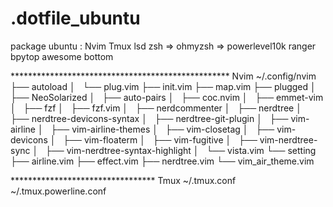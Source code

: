 # .dotfile_ubuntu
package ubuntu :
    Nvim
    Tmux
    lsd
    zsh => ohmyzsh => powerlevel10k
    ranger
    bpytop
    awesome
    bottom



 ************************************************** Nvim
    ~/.config/nvim
├── autoload
│   └── plug.vim
├── init.vim
├── map.vim
├── plugged
│   ├── NeoSolarized
│   ├── auto-pairs
│   ├── coc.nvim
│   ├── emmet-vim
│   ├── fzf
│   ├── fzf.vim
│   ├── nerdcommenter
│   ├── nerdtree
│   ├── nerdtree-devicons-syntax
│   ├── nerdtree-git-plugin
│   ├── vim-airline
│   ├── vim-airline-themes
│   ├── vim-closetag
│   ├── vim-devicons
│   ├── vim-floaterm
│   ├── vim-fugitive
│   ├── vim-nerdtree-sync
│   ├── vim-nerdtree-syntax-highlight
│   └── vista.vim
└── setting
    ├── airline.vim
    ├── effect.vim
    ├── nerdtree.vim
    └── vim_air_theme.vim
    
********************************* Tmux
    ~/.tmux.conf
    ~/.tmux.powerline.conf
